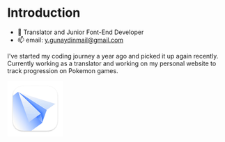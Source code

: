 # Introduction
  
  - 🔭 Translator and Junior Font-End Developer
  - 📫 email: y.gunaydinmail@gmail.com

I've started my coding journey a year ago and picked it up again recently. Currently working as a translator and working on my personal website to track progression on Pokemon games.


[<img src="regexorcist_logo.png" alt="RegExorcist" width="128"/>](https://github.com/yasingunaydiin/regexorcist)
